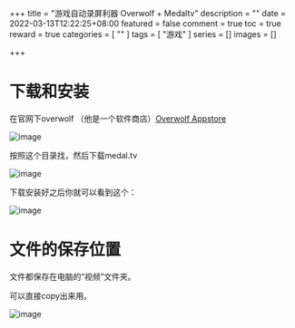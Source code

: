 +++
title = "游戏自动录屏利器 Overwolf + Medaltv"
description = ""
date = 2022-03-13T12:22:25+08:00
featured = false
comment = true
toc = true
reward = true
categories = [
  ""
]
tags = [
  "游戏"
]
series = []
images = []

+++

# 下载和安装

在官网下overwolf （他是一个软件商店）[Overwolf Appstore](https://www.overwolf.com/appstore/)

![image](https://tvax3.sinaimg.cn/large/006rgJELly1h0854q39kzj310e0gu18r.jpg)

按照这个目录找，然后下载medal.tv

![image](https://tva2.sinaimg.cn/large/006rgJELly1h0856ckxjwj314k0msnc4.jpg)

下载安装好之后你就可以看到这个：

![image](https://tvax3.sinaimg.cn/large/006rgJELly1h08586y5m6j30zw0n2gzs.jpg)

# 文件的保存位置

文件都保存在电脑的“视频”文件夹。

可以直接copy出来用。

![image](https://tvax1.sinaimg.cn/large/006rgJELly1h085anh5vfj30ug0i0q7g.jpg)
